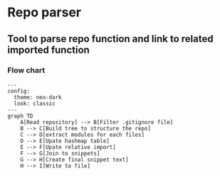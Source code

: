 # Repo parser

## Tool to parse repo function and link to related imported function

### Flow chart

```mermaid
---
config:
  theme: neo-dark
  look: classic
---
graph TD
    A[Read repository] --> B[Filter .gitignore file]
    B --> C[Build tree to structure the repo]
    C --> D[extract modules for each files]
    D --> E[Upate hashmap table]
    E --> F[Upate relative import]
    F --> G[Join to snippets]
    G --> H[Create final snippet text]
    H --> I[Write to file]
```
